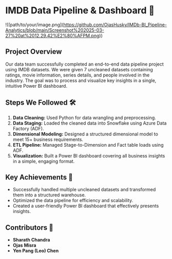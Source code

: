 # IMDB Data Pipeline & Dashboard 🚀

!((path/to/your/image.png](https://github.com/OjasHusky/IMDb-BI_Pipeline-Analytics/blob/main/Screenshot%202025-03-27%20at%2012.29.42%E2%80%AFPM.png))

## Project Overview
Our data team successfully completed an end-to-end data pipeline project using IMDB datasets. We were given 7 uncleaned datasets containing ratings, movie information, series details, and people involved in the industry. The goal was to process and visualize key insights in a single, intuitive Power BI dashboard.

## Steps We Followed 🛠️
1. **Data Cleaning:** Used Python for data wrangling and preprocessing.
2. **Data Staging:** Loaded the cleaned data into Snowflake using Azure Data Factory (ADF).
3. **Dimensional Modeling:** Designed a structured dimensional model to meet 15+ business requirements.
4. **ETL Pipeline:** Managed Stage-to-Dimension and Fact table loads using ADF.
5. **Visualization:** Built a Power BI dashboard covering all business insights in a simple, engaging format.

## Key Achievements 🎯
- Successfully handled multiple uncleaned datasets and transformed them into a structured warehouse.
- Optimized the data pipeline for efficiency and scalability.
- Created a user-friendly Power BI dashboard that effectively presents insights.

## Contributors 🙌
- **Sharath Chandra**
- **Ojas Misra**
- **Yen Pang (Leo) Chen**


